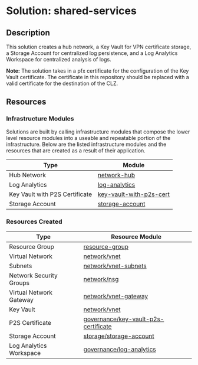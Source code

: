 # **Solution: shared-services**

## Description

This solution creates a hub network, a Key Vault for VPN certificate storage, a Storage Account for centralized log persistence, and a Log Analytics Workspace for centralized analysis of logs.

**Note:** The solution takes in a pfx certificate for the configuration of the Key Vault certificate. The certificate in this repository should be replaced with a valid certificate for the destination of the CLZ.

## Resources

### Infrastructure Modules

Solutions are built by calling infrastructure modules that compose the lower level resource modules into a useable and repeatable portion of the infrastructure. Below are the listed infrastructure modules and the resources that are created as a result of their application.

| Type     | Module     |
|----------|------------|
| Hub Network | [network-hub](../../infrastructure-modules/network-hub) |
| Log Analytics | [log-analytics](../../infrastructure-modules/log-analytics) |
| Key Vault with P2S Certificate | [key-vault-with-p2s-cert](../../infrastructure-modules/key-vault-with-p2s-cert) |
| Storage Account | [storage-account](../../infrastructure-modules/storage-account) |

### Resources Created

| Type     | Resource Module     |
|----------|------------|
| Resource Group | [resource-group](../../resource-modules/resource-group/README.md)|
| Virtual Network | [network/vnet](../../resource-modules/network/vnet/README.md)|
| Subnets| [network/vnet-subnets](../../resource-modules/network/vnet-subnets/README.md) |
| Network Security Groups | [network/nsg](../../resource-modules/network/nsg/README.md) |
| Virtual Network Gateway | [network/vnet-gateway](../../resource-modules/network/vnet-gateway/README.md)|
| Key Vault | [network/vnet](../../resource-modules/governance/key-vault/README.md)|
| P2S Certificate | [governance/key-vault-p2s-certificate](../../resource-modules/governance/key-vault-p2s-certificate/README.md) |
| Storage Account | [storage/storage-account](../../resource-modules/storage/storage-account/README.md)|
| Log Analytics Workspace | [governance/log-analytics](../../resource-modules/governance/log-analytics/README.md)|

